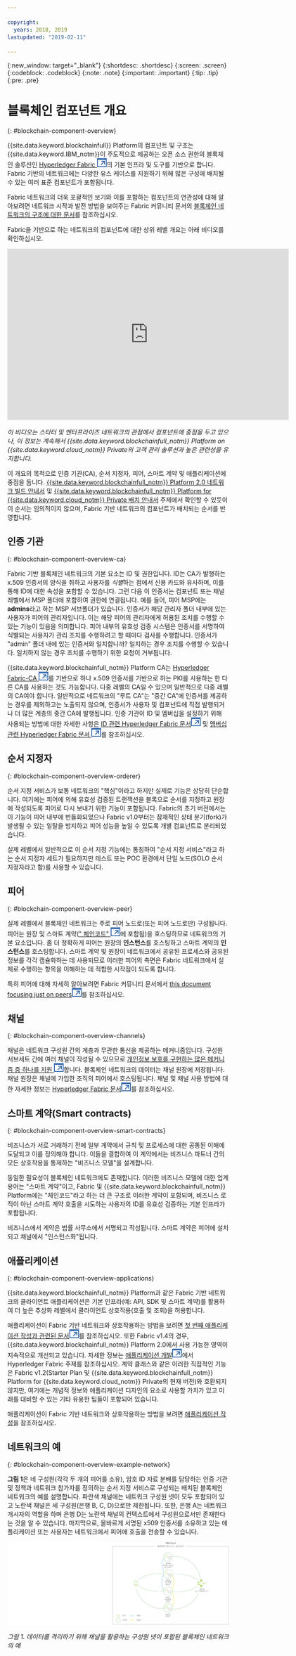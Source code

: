 ```yaml
---

copyright:
  years: 2018, 2019
lastupdated: "2019-02-11"

---
```


{:new_window: target="_blank"}
{:shortdesc: .shortdesc}
{:screen: .screen}
{:codeblock: .codeblock}
{:note: .note}
{:important: .important}
{:tip: .tip}
{:pre: .pre}

# 블록체인 컴포넌트 개요
{: #blockchain-component-overview}

{{site.data.keyword.blockchainfull}} Platform의 컴포넌트 및 구조는 {{site.data.keyword.IBM_notm}}이 주도적으로 제공하는 오픈 소스 권한의 블록체인 솔루션인 [Hyperledger Fabric ![외부 링크 아이콘](images/external_link.svg "외부 링크 아이콘")](https://hyperledger-fabric.readthedocs.io/en/release-1.2/)의 기본 인프라 및 도구를 기반으로 합니다. Fabric 기반의 네트워크에는 다양한 유스 케이스를 지원하기 위해 많은 구성에 배치될 수 있는 여러 표준 컴포넌트가 포함됩니다.

Fabric 네트워크의 더욱 포괄적인 보기와 이를 포함하는 컴포넌트의 연관성에 대해 알아보려면 네트워크 시작과 발전 방법을 보여주는 Fabric 커뮤니티 문서의 [블록체인 네트워크의 구조에 대한 문서](https://hyperledger-fabric.readthedocs.io/en/release-1.2/network/network.html)를 참조하십시오.

Fabric을 기반으로 하는 네트워크의 컴포넌트에 대한 상위 레벨 개요는 아래 비디오를 확인하십시오.

<iframe class="embed-responsive-item" id="youtubeplayer" title="스타터 플랜 동영상" type="text/html" width="640" height="390" src="https://www.youtube.com/embed/sJaT2L99BUo" frameborder="0" webkitallowfullscreen mozallowfullscreen allowfullscreen> </iframe>

*이 비디오는 스타터 및 엔터프라이즈 네트워크의 관점에서 컴포넌트에 중점을 두고 있으나, 이 정보는 계속해서 {{site.data.keyword.blockchainfull_notm}} Platform on {{site.data.keyword.cloud_notm}} Private의 고객 관리 솔루션과 높은 관련성을 유지합니다.*

이 개요의 목적으로 인증 기관(CA), 순서 지정자, 피어, 스마트 계약 및 애플리케이션에 중점을 둡니다. [{{site.data.keyword.blockchainfull_notm}} Platform 2.0 네트워크 빌드 안내서](/docs/services/blockchain/howto/ibp-console-build-network.html#ibp-console-build-network) 및 [{{site.data.keyword.blockchainfull_notm}} Platform for {{site.data.keyword.cloud_notm}} Private 배치 안내서](/docs/services/blockchain/ibp_for_icp_deployment_guide.html#get-started-icp) 주제에서 확인할 수 있듯이 이 순서는 임의적이지 않으며, Fabric 기반 네트워크의 컴포넌트가 배치되는 순서를 반영합니다.

## 인증 기관
{: #blockchain-component-overview-ca}

Fabric 기반 블록체인 네트워크의 기본 요소는 ID 및 권한입니다. ID는 CA가 발행하는 x.509 인증서의 양식을 취하고 사용자를 *식별*하는 점에서 신용 카드와 유사하며, 이를 통해 ID에 대한 속성을 포함할 수 있습니다. 그런 다음 이 인증서는 컴포넌트 또는 채널 레벨에서 MSP 폴더에 포함하여 권한에 연결됩니다. 예를 들어, 피어 MSP에는 **admins**라고 하는 MSP 서브폴더가 있습니다. 인증서가 해당 관리자 폴더 내부에 있는 사용자가 피어의 관리자입니다. 이는 해당 피어의 관리자에게 허용된 조치를 수행할 수 있는 기능이 있음을 의미합니다. 피어 내부의 유효성 검증 시스템은 인증서를 서명하여 식별되는 사용자가 관리 조치를 수행하려고 할 때마다 검사를 수행합니다. 인증서가 "admin" 폴더 내에 있는 인증서와 일치합니까? 일치하는 경우 조치를 수행할 수 있습니다. 일치하지 않는 경우 조치를 수행하기 위한 요청이 거부됩니다.

{{site.data.keyword.blockchainfull_notm}} Platform CA는 [Hyperledger Fabric-CA ![외부 링크 아이콘](images/external_link.svg "외부 링크 아이콘")](https://hyperledger-fabric-ca.readthedocs.io/en/release-1.2/ "Hyperledger Fabric CA")를 기반으로 하나 x.509 인증서를 기반으로 하는 PKI를 사용하는 한 다른 CA를 사용하는 것도 가능합니다. 다중 레벨의 CA일 수 있으며 일반적으로 다중 레벨의 CA여야 합니다. 일반적으로 네트워크의 "루트 CA"는 "중간 CA"에 인증서를 제공하는 경우를 제외하고는 노출되지 않으며, 인증서가 사용자 및 컴포넌트에 직접 발행되거나 더 많은 계층의 중간 CA에 발행됩니다. 인증 기관이 ID 및 멤버십을 설정하기 위해 사용되는 방법에 대한 자세한 사항은 [ID 관련 Hyperledger Fabric 문서![외부 링크 아이콘](images/external_link.svg "외부 링크 아이콘")](https://hyperledger-fabric.readthedocs.io/en/release-1.2/identity/identity.html) 및 [멤버십 관련 Hyperledger Fabric 문서 ![외부 링크 아이콘](images/external_link.svg "외부 링크 아이콘")](https://hyperledger-fabric.readthedocs.io/en/release-1.2/membership/membership.html)를 참조하십시오.

## 순서 지정자
{: #blockchain-component-overview-orderer}

순서 지정 서비스가 보통 네트워크의 "핵심"이라고 하지만 실제로 기능은 상당히 단순합니다. 여기에는 피어에 의해 유효성 검증된 트랜잭션을 블록으로 순서를 지정하고 원장에 작성되도록 피어로 다시 보내기 위한 기능이 포함됩니다. Fabric의 초기 버전에서는 이 기능이 피어 내부에 번들화되었으나 Fabric v1.0부터는 잠재적인 상태 분기(fork)가 발생될 수 있는 일탈을 방지하고 피어 성능을 높일 수 있도록 개별 컴포넌트로 분리되었습니다.

실제 레벨에서 일반적으로 이 순서 지정 기능에는 통칭하여 "순서 지정 서비스"라고 하는 순서 지정자 세트가 필요하지만 테스트 또는 POC 환경에서 단일 노드(SOLO 순서 지정자라고 함)를 사용할 수 있습니다.

## 피어
{: #blockchain-component-overview-peer}

실제 레벨에서 블록체인 네트워크는 주로 피어 노드로(또는 피어 노드로만) 구성됩니다. 피어는 원장 및 스마트 계약([" 체인코드" ![외부 링크 아이콘](images/external_link.svg "외부 링크 아이콘")](https://hyperledger-fabric.readthedocs.io/en/release-1.4/developapps/chaincodenamespace.html "체인코드 네임스페이스")에 포함됨)을 호스팅하므로 네트워크의 기본 요소입니다. 좀 더 정확하게 피어는 원장의 **인스턴스**를 호스팅하고 스마트 계약의 **인스턴스**를 호스팅합니다. 스마트 계약 및 원장이 네트워크에서 공유된 프로세스와 공유된 정보를 각각 캡슐화하는 데 사용되므로 이러한 피어의 측면은 Fabric 네트워크에서 실제로 수행하는 항목을 이해하는 데 적합한 시작점이 되도록 합니다.

특히 피어에 대해 자세히 알아보려면 Fabric 커뮤니티 문서에서 [this document focusing just on peers![외부 링크 아이콘](images/external_link.svg "외부 링크 아이콘")](https://hyperledger-fabric.readthedocs.io/en/release-1.2/peers/peers.html)를 참조하십시오.

## 채널
{: #blockchain-component-overview-channels}

채널은 네트워크 구성원 간의 계층과 무관한 통신을 제공하는 메커니즘입니다. 구성원 서브세트 간에 여러 채널이 작성될 수 있으므로 [개인정보 보호를 구현하는 많은 메커니즘 중 하나를 지원 ![외부 링크 아이콘](images/external_link.svg "외부 링크 아이콘")](https://developer.ibm.com/tutorials/cl-blockchain-private-confidential-transactions-hyperledger-fabric-zero-knowledge-proof/ "Hyperledger Fabric을 사용하는 개인 및 기밀 트랜잭션")합니다. 블록체인 네트워크의 데이터는 채널 원장에 저장됩니다. 채널 원장은 채널에 가입한 조직의 피어에서 호스팅됩니다. 채널 및 채널 사용 방법에 대한 자세한 정보는 [Hyperledger Fabric 문서![외부 링크 아이콘](images/external_link.svg "외부 링크 아이콘")](https://hyperledger-fabric.readthedocs.io/en/release-1.2/channels.html)를 참조하십시오.

## 스마트 계약(Smart contracts)
{: #blockchain-component-overview-smart-contracts}

비즈니스가 서로 거래하기 전에 일부 계약에서 규칙 및 프로세스에 대한 공통된 이해에 도달되고 이를 정의해야 합니다. 이들을 결합하여 이 계약에서는 비즈니스 파트너 간의 모든 상호작용을 통제하는 "비즈니스 모델"을 설계합니다.

동일한 필요성이 블록체인 네트워크에도 존재합니다. 이러한 비즈니스 모델에 대한 업계 용어는 "스마트 계약"이고, Fabric 및 {{site.data.keyword.blockchainfull_notm}} Platform에는 "체인코드"라고 하는 더 큰 구조로 이러한 계약이 포함되며, 비즈니스 로직이 아닌 스마트 계약 호출을 시도하는 사용자의 ID를 유효성 검증하는 기본 인프라가 포함됩니다.

비즈니스에서 계약은 법률 사무소에서 서명되고 작성됩니다. 스마트 계약은 피어에 설치되고 채널에서 "인스턴스화"됩니다.

## 애플리케이션
{: #blockchain-component-overview-applications}

{{site.data.keyword.blockchainfull_notm}} Platform과 같은 Fabric 기반 네트워크의 클라이언트 애플리케이션은 기본 인프라(예: API, SDK 및 스마트 계약)를 활용하여 더 높은 추상화 레벨에서 클라이언트 상호작용(호출 및 조회)을 허용합니다.

애플리케이션이 Fabric 기반 네트워크와 상호작용하는 방법을 보려면 [첫 번째 애플리케이션 작성과 관련된 문서![외부 링크 아이콘](images/external_link.svg "외부 링크 아이콘")](https://hyperledger-fabric.readthedocs.io/en/release-1.2/write_first_app.html "첫 번째 애플리케이션 작성")를 참조하십시오. 또한 Fabric v1.4의 경우, {{site.data.keyword.blockchainfull_notm}} Platform 2.0에서 사용 가능한 영역이 지속적으로 개선되고 있습니다. 자세한 정보는 [애플리케이션 개발![외부 링크 아이콘](images/external_link.svg "외부 링크 아이콘")](https://hyperledger-fabric.readthedocs.io/en/release-1.4/developapps/developing_applications.html "애플리케이션 개발")에서 Hyperledger Fabric 주제를 참조하십시오. 계약 클래스와 같은 이러한 직접적인 기능은 Fabric v1.2(Starter Plan 및 {{site.data.keyword.blockchainfull_notm}} Platform for {{site.data.keyword.cloud_notm}} Private의 현재 버전)와 호환되지 않지만, 여기에는 개념적 정보와 애플리케이션 디자인의 요소로 사용할 가치가 있고 미래를 대비할 수 있는 기타 유용한 팁들이 포함되어 있습니다.

애플리케이션이 Fabric 기반 네트워크와 상호작용하는 방법을 보려면 [애플리케이션 작성](/docs/services/blockchain/howto/ibp-console-create-app.html#ibp-console-app)을 참조하십시오.

## 네트워크의 예
{: #blockchain-component-overview-example-network}

**그림 1**은 네 구성원(각각 두 개의 피어를 소유), 암호 ID 자료 분배를 담당하는 인증 기관 및 정책과 네트워크 참가자를 정의하는 순서 지정 서비스로 구성되는 배치된 블록체인 네트워크의 예를 설명합니다. 파란색 채널에는 네트워크 구성원 넷이 모두 포함되어 있고 노란색 채널은 세 구성원(은행 B, C, D)으로만 제한됩니다. 또한, 은행 A는 네트워크 개시자의 역할을 하며 은행 D는 노란색 채널의 컨텍스트에서 구성원으로서만 존재한다는 것을 알 수 있습니다. 마지막으로, 올바르게 서명된 x509 인증서를 소유하고 있는 애플리케이션 또는 사용자는 네트워크에서 피어에 호출을 전송할 수 있습니다.

![블록체인 네트워크](images/blockchain_network_2-01.png "블록체인 네트워크의 예")

*그림 1. 데이터를 격리하기 위해 채널을 활용하는 구성원 넷이 포함된 블록체인 네트워크의 예*
